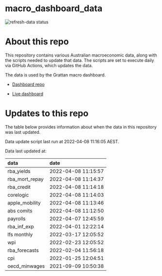 
<!-- README.md is generated from README.Rmd. Please edit that file -->

# macro\_dashboard\_data

<!-- badges: start -->

![refresh-data
status](https://github.com/grattan/macro_dashboard_data/workflows/refresh-data/badge.svg)

<!-- badges: end -->

# About this repo

This repository contains various Australian macroeconomic data, along
with the scripts needed to update that data. The scripts are set to
execute daily via GitHub Actions, which updates the data.

The data is used by the Grattan macro dashboard.

  - [Dashboard repo](https://github.com/grattan/macrodashboard)

  - [Live dashboard](https://mattcowgill.shinyapps.io/macrodashboard/)

# Updates to this repo

The table below provides information about when the data in this
repository was last updated.

Data update script last run at 2022-04-08 11:16:05 AEST.

Data last updated at:

| data             | date                |
| :--------------- | :------------------ |
| rba\_yields      | 2022-04-08 11:15:57 |
| rba\_mort\_repay | 2022-04-08 11:14:37 |
| rba\_credit      | 2022-04-08 11:14:18 |
| corelogic        | 2022-04-08 11:14:03 |
| apple\_mobility  | 2022-04-08 11:13:46 |
| abs comits       | 2022-04-08 11:12:50 |
| payrolls         | 2022-04-07 12:45:59 |
| rba\_inf\_exp    | 2022-04-01 12:22:14 |
| lfs monthly      | 2022-03-17 12:05:52 |
| wpi              | 2022-02-23 12:05:52 |
| rba\_forecasts   | 2022-02-04 11:56:18 |
| cpi              | 2022-01-25 12:04:51 |
| oecd\_minwages   | 2021-09-09 10:50:38 |

